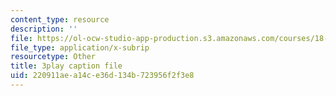 ```yaml
---
content_type: resource
description: ''
file: https://ol-ocw-studio-app-production.s3.amazonaws.com/courses/18-06-linear-algebra-spring-2010/220911aea14ce36d134b723956f2f3e8_J7DzL2_Na80.srt
file_type: application/x-subrip
resourcetype: Other
title: 3play caption file
uid: 220911ae-a14c-e36d-134b-723956f2f3e8
---
```

